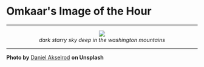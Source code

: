 # Omkaar's Image of the Hour

---

<div align="center">

<a href="https://unsplash.com/photos/nighttime-road-with-stars-shining-above-GRgfv49Nf-M">
  <img src="https://images.unsplash.com/photo-1745253606009-9f01a3404db5?crop=entropy&cs=tinysrgb&fit=max&fm=jpg&ixid=M3w3NjA2Nzh8MHwxfHJhbmRvbXx8fHx8fHx8fDE3NTEwMzI4MDB8&ixlib=rb-4.1.0&q=80&w=1080" style="max-width:100%; height:auto;">
</a>

<br>
<i>dark starry sky deep in the washington mountains</i>

</div>

---

**Photo by** [Daniel Akselrod](https://unsplash.com/@daniel_akserlod) **on Unsplash**
